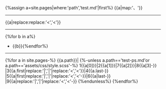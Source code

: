 {%assign a=site.pages|where:'path','test.md'|first%}
{{a|map:'、'}}

---
{{a|replace:replace:'<','&lt;'}}

---
{%for b in a%}
- {{b}}{%endfor%}

---

{%for a in site.pages-%}
{{a.path}}|
{%-unless a.path=='test-ps.md'or a.path=='assets/css/style.scss'-%}
1{{a[0]}}|2{{a[1]}}|7{{a[2]}}|8{{a[3]-}}
|3{{a.first|replace:'|','&vert;'|replace:'<','&lt;'}}|4{{a.last-}}
|5{{a|first|replace:'|','&vert;'|replace:'<','&lt;'-}}|6{{a|last-}}
|9{{a|replace:'|','&vert;'|replace:'<','&lt;'-}}
{%endunless%}
{%endfor%}
